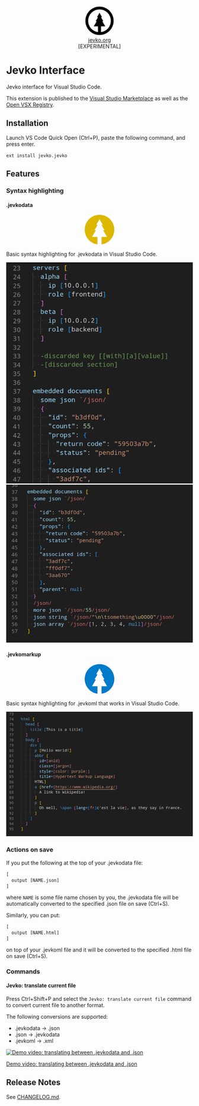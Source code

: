 <p align="center" style="text-align: center;">
<img src="jevko.png" width="80" height="80" /><br/>
<a href="https://jevko.org">jevko.org</a><br/>
<span>[EXPERIMENTAL]</span>
</p>

# Jevko Interface

Jevko interface for Visual Studio Code.

This extension is published to the [Visual Studio Marketplace](https://marketplace.visualstudio.com/items?itemName=jevko.jevko) as well as the [Open VSX Registry](https://open-vsx.org/extension/jevko/jevko).

## Installation

Launch VS Code Quick Open (Ctrl+P), paste the following command, and press enter.

```
ext install jevko.jevko
```

## Features

### Syntax highlighting

#### .jevkodata

<p align="center" style="text-align: center;">
<img src="jevkodata.png" width="80" height="80" />
</p>

Basic syntax highlighting for .jevkodata in Visual Studio Code.

<!-- todo: better screenshots/gifs -->

![jevkodata screenshot 2](jd-screenshot2.png)
![jevkodata screenshot 3](jd-screenshot3.png)

#### .jevkomarkup

<p align="center" style="text-align: center;">
<img src="jevkoml.png" width="80" height="80" />
</p>

Basic syntax highlighting for .jevkoml that works in Visual Studio Code.

![jevkomarkup screenshot](jm-screenshot.png)

### Actions on save

If you put the following at the top of your .jevkodata file:

```
[
  output [NAME.json]
]
```

where `NAME` is some file name chosen by you, the .jevkodata file will be automatically converted to the specified .json file on save (Ctrl+S).

Similarly, you can put:

```
[
  output [NAME.html]
]
```

on top of your .jevkoml file and it will be converted to the specified .html file on save (Ctrl+S).

<!-- todo: pictures/videos -->

### Commands

#### Jevko: translate current file

Press Ctrl+Shift+P and select the `Jevko: translate current file` command to convert current file to another format.

The following conversions are supported:

* .jevkodata -> .json
* .json -> .jevkodata
* .jevkoml -> .xml

[![Demo video: translating between .jevkodata and .json](https://img.youtube.com/vi/ElY8SABBQWM/maxresdefault.jpg)](https://youtu.be/ElY8SABBQWM)

[Demo video: translating between .jevkodata and .json](https://youtu.be/ElY8SABBQWM)

<!-- todo: more accurate description -->

<!-- #### .jd -> .json -->
<!-- #### .jevkodata -> .json

With this extension, when you save a .jd file, it is automatically converted to and saved as a corresponding JSON file. -->

<!-- #### .jm -> .xml or .html -->
<!-- #### .jevkoml -> .xml or .html

With this extension, when you save a .jm file, it is automatically converted to and saved as a corresponding XML/HTML file. -->

<!-- todo: implement -->
<!-- ### Conversion commands

You can convert a JSON file to .jd with the `Jevko: save JSON as JD` command. -->

## Release Notes

See [CHANGELOG.md](CHANGELOG.md).
